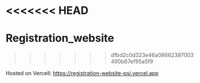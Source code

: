 <<<<<<< HEAD
=======
# Registration_website
>>>>>>> dfbd2c0d323e46a08662397003490b67ef95a5f9

Hosted on Vercell: https://registration-website-psi.vercel.app
